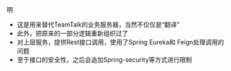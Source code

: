 明

* 这是用来替代TeamTalk的业务服务器，当然不仅仅是“翻译”
* 此外，把原来的一部分逻辑重新组织过了
* 对上层服务，提供Rest接口调用，使用了Spring Eureka和 Feign处理调用的问题
* 至于接口的安全性，之后会追加Spring-security等方式进行限制
